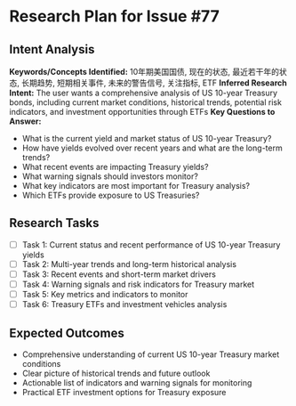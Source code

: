 # Research Plan for Issue #77

## Intent Analysis
**Keywords/Concepts Identified:** 10年期美国国债, 现在的状态, 最近若干年的状态, 长期趋势, 短期相关事件, 未来的警告信号, 关注指标, ETF
**Inferred Research Intent:** The user wants a comprehensive analysis of US 10-year Treasury bonds, including current market conditions, historical trends, potential risk indicators, and investment opportunities through ETFs
**Key Questions to Answer:** 
- What is the current yield and market status of US 10-year Treasury?
- How have yields evolved over recent years and what are the long-term trends?
- What recent events are impacting Treasury yields?
- What warning signals should investors monitor?
- What key indicators are most important for Treasury analysis?
- Which ETFs provide exposure to US Treasuries?

## Research Tasks
- [ ] Task 1: Current status and recent performance of US 10-year Treasury yields
- [ ] Task 2: Multi-year trends and long-term historical analysis
- [ ] Task 3: Recent events and short-term market drivers
- [ ] Task 4: Warning signals and risk indicators for Treasury market
- [ ] Task 5: Key metrics and indicators to monitor
- [ ] Task 6: Treasury ETFs and investment vehicles analysis

## Expected Outcomes
- Comprehensive understanding of current US 10-year Treasury market conditions
- Clear picture of historical trends and future outlook
- Actionable list of indicators and warning signals for monitoring
- Practical ETF investment options for Treasury exposure